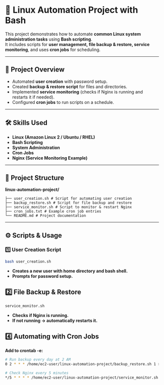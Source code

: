 # 🐧 Linux Automation Project with Bash

This project demonstrates how to automate **common Linux system administration tasks** using **Bash scripting**.  
It includes scripts for **user management, file backup & restore, service monitoring**, and uses **cron jobs** for scheduling.  

---

## 🚀 Project Overview
- Automated **user creation** with password setup.  
- Created **backup & restore script** for files and directories.  
- Implemented **service monitoring** (checks if Nginx is running and restarts it if needed).  
- Configured **cron jobs** to run scripts on a schedule.  

---

## 🛠️ Skills Used
- **Linux (Amazon Linux 2 / Ubuntu / RHEL)**  
- **Bash Scripting**  
- **System Administration**  
- **Cron Jobs**  
- **Nginx (Service Monitoring Example)**  

---

## 📂 Project Structure
**linux-automation-project/**
```
├── user_creation.sh # Script for automating user creation
├── backup_restore.sh # Script for file backup and restore
├── service_monitor.sh # Script to monitor & restart Nginx
├── cron_jobs.txt # Example cron job entries
└── README.md # Project documentation
```

---

## ⚙️ Scripts & Usage

### 1️⃣ User Creation Script
```bash
bash user_creation.sh
```
- **Creates a new user with home directory and bash shell.**
- **Prompts for password setup.**

## 2️⃣ File Backup & Restore
```bash
service_monitor.sh
```
- **Checks if Nginx is running.**
- **If not running → automatically restarts it.**

## 4️⃣ Automating with Cron Jobs
**Add to crontab -e:**  
```bash
# Run backup every day at 2 AM
0 2 * * * /home/ec2-user/linux-automation-project/backup_restore.sh 1 >> /home/ec2-user/backup.log 2>&1

# Check Nginx every 5 minutes
*/5 * * * * /home/ec2-user/linux-automation-project/service_monitor.sh >> /home/ec2-user/service.log 2>&1
```
